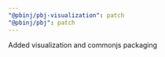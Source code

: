 ```yaml
---
"@pbinj/pbj-visualization": patch
"@pbinj/pbj": patch
---
```


Added visualization and commonjs packaging
